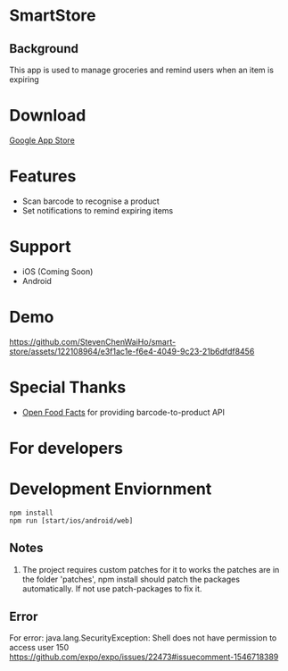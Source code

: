 # SmartStore
## Background
This app is used to manage groceries and remind users when an item is expiring

# Download 
[Google App Store](https://play.google.com/store/apps/details?id=com.hoho.comsci.smartstore)

# Features
* Scan barcode to recognise a product
* Set notifications to remind expiring items

# Support
* iOS (Coming Soon)
* Android

# Demo


https://github.com/StevenChenWaiHo/smart-store/assets/122108964/e3f1ac1e-f6e4-4049-9c23-21b6dfdf8456


# Special Thanks
* <a href="https://world.openfoodfacts.org/">Open Food Facts<a> for providing barcode-to-product API

# For developers

# Development Enviornment
```
npm install
npm run [start/ios/android/web]
```


## Notes
1. The project requires custom patches for it to works the patches are in the folder 'patches', npm install should patch the packages automatically. If not use patch-packages to fix it.

## Error
For error:
java.lang.SecurityException: Shell does not have permission to access user 150
https://github.com/expo/expo/issues/22473#issuecomment-1546718389
